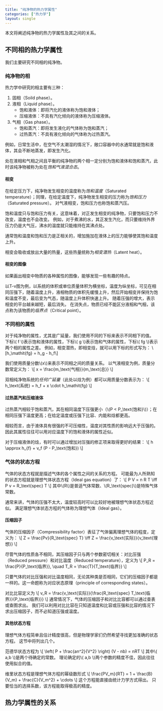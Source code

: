 ```yaml
---
title: "纯净物的热力学属性"
categories: ["热力学"]
layout: single
---
```


本文将阐述纯净物的热力学属性及其之间的关系。

## 不同相的热力学属性

我们主要研究不同相的纯净物。

### 纯净物的相

热力学中研究的相主要有三种：

1. 固相（Soild phase）。
2. 液相（Liquid phase）。
    - 饱和液体：即将汽化的液体称为饱和液体；
    - 压缩液体：不具有汽化倾向的液体称为压缩液体。
3. 气相（Gas phase）。
    - 饱和蒸汽：即将发生液化的气体称为饱和蒸汽；
    - 过热蒸汽：不具有液化倾向的气体称为过热蒸汽。

例如，日常生活中，在空气不太潮湿的情况下，敞口容器中的水通常就是饱和液体，其会不断地蒸发，即发生汽化。

处在液相和气相之间且平衡的纯净物的两个相一定分别为饱和液体和饱和蒸汽，此时该纯净物被称为处在*饱和气液混合态*。

#### 相变

在给定压力下，纯净物发生相变的温度称为*饱和温度*（Saturated temperature）；同理，在给定温度下，纯净物发生相变的压力称为*饱和压力*（Saturated pressure）。
对气液相变，饱和压力也称饱和蒸汽压。

饱和温度只与饱和压力有关，这意味着，对正发生相变的纯净物，只要饱和压力不改变，温度也不会改变。
例如，对于煮沸的水，其正发生汽化，而只要维持外界压力仍是大气压，沸水的温度就只能维持在其沸点处。

通常饱和温度和饱和压力是正相关的，增加施加在液体上的压力能够使其饱和温度上升。

相变会吸收或放出大量的热量，这些热量统称为*相变潜热*（Latent heat）。

#### 相变的图像

如果画出相变中物质的各种属性的图像，能够发现一些有趣的特点。

以T-v图为例，以系统的体积或单位质量体积为横坐标，温度为纵坐标，可见在相同压强下，随着温度上升，液相物质的体积先缓慢上升，然后开始相变并保持为饱和温度不变，最后变为气态，随温度上升体积快速上升。
随着压强的增大，表示相变的平台越来越短，最后消失。
在消失点，物质已经不能区分液相和气相，该点称为该物质的*临界点*（Critical point）。

### 不同相的属性

对于纯净物的属性，尤其是广延量，我们使用不同的下标来表示不同相下的值。
下标\\( f \\)表示饱和液体的属性，下标\\( g \\)表示饱和气体的属性，下标\\( fg \\)表示两个相的属性之差。
例如，相变潜热，即相变焓，就可以用下标的形式写为：
\\[h_\mathit{fg} = h_g - h_f\\]

我们使用质量分数\\(x\\)来表示不同相之间的质量关系。
以气液相变为例，质量分数常定义为：
\\[ x = \frac{m_\text{气相}}{m_\text{总}} \\]

双相纯净物系统的*任何广延量*（此处以焓为例）都可以用质量分数表示为：
\\[ h_\text{系统} = h_f + x \cdot h_\mathit{fg} \\]

#### 过热蒸汽和压缩液体

过热蒸汽相较于饱和蒸汽，其在相同温度下压强更小（\\(P < P_\text{饱和}\\)）；在相同压强下温度更高；在给定温度或压强下比容、内能和焓都更高。

相较而言，由于液体具有很强的不可压缩性，温度对其性质的影响远大于压强的。
因此其属性往往可以用对应温度下的饱和液体的属性近似。

对于压缩液体的焓，有时可以通过增加对压强的修正项来取得更好的结果：
\\[ h \approx h_{f} + v_f (P - P_\text{饱和}) \\]

### 气体的状态方程

气体的状态方程就是描述气体的各个属性之间的关系的方程。
可能最为人所熟知的状态方程就是理想气体状态方程（Ideal gas equation）了：
\\[ P V = n R T \iff P v = R_\text{spec} T \\]
其中\\(R\\)是普适气体常数、\\(R_\text{spec}\\)是特殊气体常数。

通常来讲，气体的压强不太大，温度较高时可以比较好地被理想气体状态方程近似。
满足理想气体状态方程的气体称为理想气体（Ideal gas）。

#### 压缩因子

气体的压缩因子（Compressibility factor）表征了气体偏离理想气体的程度，定义为：
\\[ Z = \frac{Pv}{R_\text{spec} T} \iff Z = \frac{v_\text{实际}}{v_\text{理想}} \\]

尽管气体的性质各不相同，其压缩因子只与两个参数密切相关：对比压强（Reduced pressure）和对比温度（Reduced temperature），定义为
\\[ P_R = \frac{P}{P_\text{临界}}, \quad T_R = \frac{T}{T_\text{临界}} \\]

只要气体的对比压强和对比温度相同，无论其种类是否相同，它们的压缩因子都是一样的。这一命题称为对应状态原理（principle of corresponding states）。

对比比容定义为
\\[ v_R = \frac{v_\text{实际}}{\frac{R_\text{spec} T_\text{临界}}{P_\text{临界}}} \\]
通常情况下，气体的压缩因子和对比比容都可以通过查表或查图求出。
我们可以利用对比比容在只知道温度和比容或压强和比容的情况下求出压缩因子，而不必知道压强或温度。

#### 其他状态方程

理想气体方程简单且估计精度很高，但是物理学家们仍然希望寻找更加准确的状态方程。
这节中将列出几个。

范德华状态方程为
\\[ \left( P + \frac{an^2}{V^2} \right) (V - nb) = nRT \\]
其中\\( a,b \\)是两个待确定的常数。
理论确定的\\( a,b \\)两个参数的精度不佳，因此往往使用拟合的值。

维里状态方程是理想气体方程的幂级数形式
\\[ \frac{PV_m}{RT} = 1 + \frac{B}{V_m} + \frac{C}{V_m^2} + \cdots \\]
这个方程能直接由统计力学方式得出。
只要恰当的选择系数，该方程能取得极高的精度。

## 热力学属性的关系
